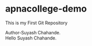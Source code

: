 # apnacollege-demo
This is my First Git Repository

Author-Suyash Chahande.
<br>
Hello Suyash Chahande.
